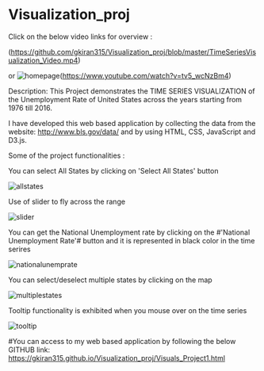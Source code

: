 # Visualization_proj

Click on the below video links for overview :

(https://github.com/gkiran315/Visualization_proj/blob/master/TimeSeriesVisualization_Video.mp4)

or
![homepage](https://cloud.githubusercontent.com/assets/21704087/19462170/4f70ac0c-94b0-11e6-8ca6-c49b8bed22ec.JPG)(https://www.youtube.com/watch?v=tv5_wcNzBm4)

Description:
    This Project demonstrates the TIME SERIES VISUALIZATION of the Unemployment Rate of United States across the years starting from 1976 till 2016.
    
I have developed this web based application by collecting the data from the website: http://www.bls.gov/data/ and by using HTML, CSS, JavaScript and D3.js.

Some of the project functionalities :

You can select All States by clicking on 'Select All States' button

![allstates](https://cloud.githubusercontent.com/assets/21704087/19462038/58f3fffa-94af-11e6-810f-ad926eb9fc22.JPG)


Use of slider to fly across the range

![slider](https://cloud.githubusercontent.com/assets/21704087/19462049/731302b4-94af-11e6-852b-71a33a09d045.JPG)


You can get the National Unemployment rate by clicking on the #'National Unemployment Rate'# button and it is represented in black color in the time serires

![nationalunemprate](https://cloud.githubusercontent.com/assets/21704087/19462069/8dc90b76-94af-11e6-80b7-1fcbaa7781b5.JPG)


You can select/deselect multiple states by clicking on the map

![multiplestates](https://cloud.githubusercontent.com/assets/21704087/19462091/b1be4c08-94af-11e6-9786-318f3ceab029.JPG)


Tooltip functionality is exhibited when you mouse over on the time series

![tooltip](https://cloud.githubusercontent.com/assets/21704087/19462103/cd536dd6-94af-11e6-91a1-57a6d7a4c21e.JPG)


#You can access to my web based application by following the below GITHUB link:
https://gkiran315.github.io/Visualization_proj/Visuals_Project1.html
